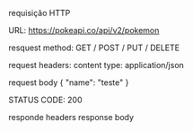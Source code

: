 requisição HTTP

URL: https://pokeapi.co/api/v2/pokemon

resquest method: GET / POST / PUT / DELETE

request headers:
    content type: application/json 

request body
{
    "name": "teste"
}

STATUS CODE: 200
<!-- status code pode ser a reposta do body -->

<!-- toda requisição recebe uma resposta  -->
responde headers 
response body 